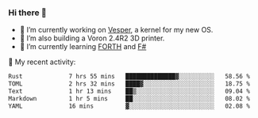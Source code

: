 ### Hi there 👋

<!--
**berkus/berkus** is a ✨ _special_ ✨ repository because its `README.md` (this file) appears on your GitHub profile.

Here are some ideas to get you started:

- 🔭 I’m currently working on ...
- 🌱 I’m currently learning ...
- 👯 I’m looking to collaborate on ...
- 🤔 I’m looking for help with ...
- 💬 Ask me about ...
- 📫 How to reach me: ...
- 😄 Pronouns: ...
- ⚡ Fun fact: ...
-->

- 🔭 I’m currently working on [Vesper](https://github.com/metta-systems/vesper), a kernel for my new OS.
- 🔭 I’m also building a Voron 2.4R2 3D printer.
- 🌱 I’m currently learning [FORTH](http://forth.com/starting-forth/) and [F#](https://fsharpforfunandprofit.com/)

💼 My recent activity:

<!--START_SECTION:waka-->

```txt
Rust             7 hrs 55 mins   ██████████████▓░░░░░░░░░░   58.56 %
TOML             2 hrs 32 mins   ████▓░░░░░░░░░░░░░░░░░░░░   18.75 %
Text             1 hr 13 mins    ██▒░░░░░░░░░░░░░░░░░░░░░░   09.04 %
Markdown         1 hr 5 mins     ██░░░░░░░░░░░░░░░░░░░░░░░   08.02 %
YAML             16 mins         ▓░░░░░░░░░░░░░░░░░░░░░░░░   02.08 %
```

<!--END_SECTION:waka-->
